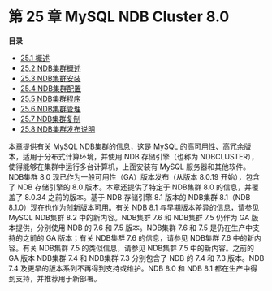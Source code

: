 # 第 25 章 MySQL NDB Cluster 8.0

**目录**

- [25.1 概述](./25.01.概述.md)
- [25.2 NDB集群概述](./25.02.NDB集群概述/25.02.00.NDB集群概述.md)
- [25.3 NDB集群安装](./25.03.NDB集群安装/25.03.00.NDB集群安装.md)
- [25.4 NDB集群配置](./25.04.NDB集群配置/25.04.00.NDB集群配置.md)
- [25.5 NDB集群程序](./25.05.NDB集群程序/25.05.00.NDB集群程序.md)
- [25.6 NDB集群管理](./25.06.NDB集群管理/25.06.00.NDB集群管理.md)
- [25.7 NDB集群复制](./25.07.NDB集群复制/25.07.00.NDB集群复制.md)
- [25.8 NDB集群发布说明](./25.08.NDB集群发布说明.md)

本章提供有关 MySQL NDB集群的信息，这是 MySQL 的高可用性、高冗余版本，适用于分布式计算环境，并使用 NDB 存储引擎（也称为 NDBCLUSTER），使得能够在集群中运行多台计算机，上面安装有 MySQL 服务器和其他软件。NDB集群 8.0 现已作为一般可用性（GA）版本发布（从版本 8.0.19 开始），包含了 NDB 存储引擎的 8.0 版本。本章还提供了特定于 NDB集群 8.0 的信息，并覆盖了 8.0.34 之前的版本。基于 NDB 存储引擎 8.1 版本的 NDB集群 8.1（NDB 8.1.0）现在也作为创新版本可用。有关 NDB 8.1 与早期版本差异的信息，请参见 MySQL NDB集群 8.2 中的新内容。NDB集群 7.6 和 NDB集群 7.5 仍作为 GA 版本提供，分别使用 NDB 的 7.6 和 7.5 版本。NDB集群 7.6 和 7.5 是仍在生产中支持的之前的 GA 版本；有关 NDB集群 7.6 的信息，请参见 NDB集群 7.6 中的新内容。有关 NDB集群 7.5 的类似信息，请参见 NDB集群 7.5 中的新内容。之前的 GA 版本 NDB集群 7.4 和 NDB集群 7.3 分别包含了 NDB 的 7.4 和 7.3 版本。NDB 7.4 及更早的版本系列不再得到支持或维护。NDB 8.0 和 NDB 8.1 都在生产中得到支持，并推荐用于新部署。